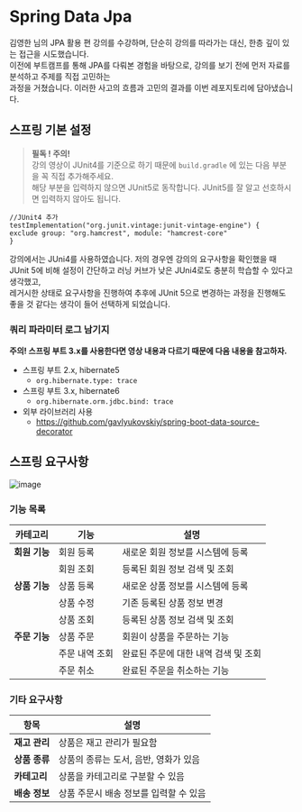 # Spring Data Jpa 
김영한 님의 JPA 활용 편 강의를 수강하며, 단순히 강의를 따라가는 대신, 한층 깊이 있는 접근을 시도했습니다.  
이전에 부트캠프를 통해 JPA를 다뤄본 경험을 바탕으로, 강의를 보기 전에 먼저 자료를 분석하고 주제를 직접 고민하는  
과정을 거쳤습니다. 이러한 사고의 흐름과 고민의 결과를 이번 레포지토리에 담아냈습니다.

## 스프링 기본 설정

> **필독 ! 주의!**  
> 강의 영상이 JUnit4를 기준으로 하기 때문에 `build.gradle` 에 있는 다음 부분을 꼭 직접 추가해주세요.  
> 해당 부분을 입력하지 않으면 JUnit5로 동작합니다. JUnit5를 잘 알고 선호하시면 입력하지 않아도 됩니다.

```
//JUnit4 추가
testImplementation("org.junit.vintage:junit-vintage-engine") {
exclude group: "org.hamcrest", module: "hamcrest-core"
}
```

강의에서는 JUni4를 사용하였습니다. 
저의 경우엔 강의의 요구사항을 확인했을 때 JUnit 5에 비해 설정이 간단하고 러닝 커브가 낮은 JUni4로도 충분히 학습할 수 있다고 생각했고,  
레거시한 상태로 요구사항을 진행하여 추후에 JUnit 5으로 변경하는 과정을 진행해도 좋을 것 같다는 생각이 들어 선택하게 되었습니다.

### 쿼리 파라미터 로그 남기지
**주의! 스프링 부트 3.x를 사용한다면 영상 내용과 다르기 때문에 다음 내용을 참고하자.**
  - 스프링 부트 2.x, hibernate5
    - `org.hibernate.type: trace`
  - 스프링 부트 3.x, hibernate6
    - `org.hibernate.orm.jdbc.bind: trace`
  - 외부 라이브러리 사용
    - https://github.com/gavlyukovskiy/spring-boot-data-source-decorator

## 스프링 요구사항 
![image](https://github.com/user-attachments/assets/896cd603-169c-4bf3-a291-f1fa95abf16d)

### 기능 목록

| 카테고리 | 기능 | 설명 |
|---------|------|------|
| **회원 기능** | 회원 등록 | 새로운 회원 정보를 시스템에 등록 |
|  | 회원 조회 | 등록된 회원 정보 검색 및 조회 |
| **상품 기능** | 상품 등록 | 새로운 상품 정보를 시스템에 등록 |
|  | 상품 수정 | 기존 등록된 상품 정보 변경 |
|  | 상품 조회 | 등록된 상품 정보 검색 및 조회 |
| **주문 기능** | 상품 주문 | 회원이 상품을 주문하는 기능 |
|  | 주문 내역 조회 | 완료된 주문에 대한 내역 검색 및 조회 |
|  | 주문 취소 | 완료된 주문을 취소하는 기능 |

### 기타 요구사항

| 항목 | 설명 |
|------|------|
| **재고 관리** | 상품은 재고 관리가 필요함 |
| **상품 종류** | 상품의 종류는 도서, 음반, 영화가 있음 |
| **카테고리** | 상품을 카테고리로 구분할 수 있음 |
| **배송 정보** | 상품 주문시 배송 정보를 입력할 수 있음 |

